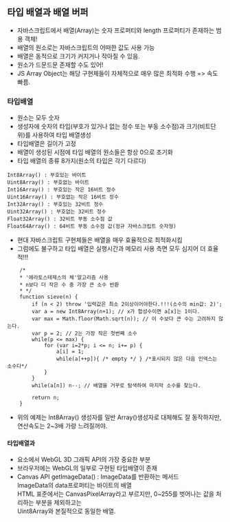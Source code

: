 ## 타입 배열과 배열 버퍼
- 자바스크립트에서 배열(Array)는 숫자 프로퍼티와 length 프로퍼티가 존재하는 범용 객체!
- 배열의 원소로는 자바스크립트의 어떠한 값도 사용 가능
- 배열은 동적으로 크기가 커지거나 작아질 수 있음.
- 원소가 드문드문 존재할 수도 있어!
- JS Array Object는 해당 구현체들이 자체적으로 매우 많은 최적화 수행 => 속도 빠름.

### 타입배열
- 원소는 모두 숫자
- 생성자에 숫자의 타입(부호가 있거나 없는 정수 또는 부동 소수점)과 크기(비트단위)를 사용하여 타입 배열생성
- 타입배열은 길이가 고정
- 배열이 생성된 시점에 타입 배열의 원소들은 항상 0으로 초기화
- 타입 배열의 종류 8가지(원소의 타입은 각기 다르다)
```
Int8Array() : 부호있는 바이트
Uint8Array() : 부호없는 바이트
Int16Array() : 부호있는 작은 16비트 정수
Uint16Array() : 부호없는 작은 16비트 정수
Int32Array() : 부호있는 32비트 정수
Uint32Array() : 부호없는 32비트 정수
Float32Array() : 32비트 부동 소수점 값
Float64Array() : 64비트 부동 소수점 값(정규 자바스크립트 숫자형)
```
- 현대 자바스크립트 구현체들은 배열을 매우 효율적으로 최적화시킴
- 그럼에도 불구하고 타입 배열은 실행시간과 메모리 사용 측면 모두 심지어 더 효율적!!!

```
    /*
    * '에라토스테제스의 체'알고리즘 사용
    * n보다 더 작은 수 중 가장 큰 소수 반환
    * */
    function sieve(n) {
        if (n < 2) throw '입력값은 최소 2이상이어야한다.!!!(소수의 min값: 2)';
        var a = new Int8Array(n+1); // x가 합성수이면 a[x]는 1이다.
        var max = Math.floor(Math.sqrt(n)); // 이 수보다 큰 수는 고려하지 않는다.
        var p = 2; // 2는 가장 작은 첫번째 소수
        while(p <= max) {
            for (var i=2*p; i <= n; i+= p) {
                a[i] = 1;
                while(a[++p]){ /* empty */ } /*표시되지 않은 다음 인덱스는 소수다*/
            }
        }
        while(a[n]) n--; // 배열을 거꾸로 탐색하여 마지막 소수를 찾는다.

        return n;
    }
```
- 위의 예제는 Int8Array() 생성자를 일반 Array()생성자로 대체해도 잘 동작하지만, 연산속도는 2~3배 가량 느려질꺼야.

#### 타입배열과 <canvas>
- <canvas>요소에서 WebGL 3D 그래픽 API의 가장 중요한 부분
- 브라우저에는 WebGL의 일부로 구현된 타입배열이 존재
- Canvas API getImageData() : ImageData를 반환하는 메서드  
ImageData의 data프로퍼티는 바이트의 배열  
HTML 표준에서는 CanvasPixelArray라고 부르지만, 0~255를 벗어나는 값을 처리하는 부분을 제외하고는  
Uint8Array와 본질적으로 동일한 배열.

